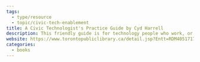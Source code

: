 ```yaml
---
tags:
  - type/resource
  - topic/civic-tech-enablement
title: A Civic Technologist's Practice Guide by Cyd Harrell
description: This friendly guide is for technology people who work, or want to work, in the public sector.
website: https://www.torontopubliclibrary.ca/detail.jsp?Entt=RDM4051717&R=4051717
categories:
  - books
---
```

